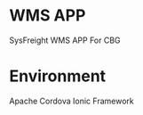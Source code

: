 # WMS APP
SysFreight WMS APP For CBG

# Environment
Apache Cordova
Ionic Framework  

<uses-permission android:name="android.permission.MOUNT_UNMOUNT_FILESYSTEMS" />  
